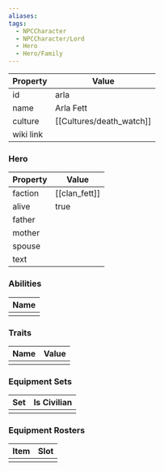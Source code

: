 ```yaml
---
aliases: 
tags:
  - NPCCharacter
  - NPCCharacter/Lord
  - Hero
  - Hero/Family
---
```


| Property  | Value           |
| :-------- | --------------- |
| id        | arla            |
| name      | Arla Fett       |
| culture   | [[Cultures/death_watch]] |
| wiki link |                 |
### Hero
| Property | Value         |
| -------- | ------------- |
| faction  | [[clan_fett]] |
| alive    | true          |
| father   |               |
| mother   |               |
| spouse   |               |
| text     |               |

### Abilities
| Name |
| :--: |
|      |

### Traits
| Name | Value |
| ---- | ----- |
|      |       |

### Equipment Sets
| Set | Is Civilian |
| --- | ----------- |
|     |             |

### Equipment Rosters
| Item | Slot |
| ---- | ---- |
|      |      |
